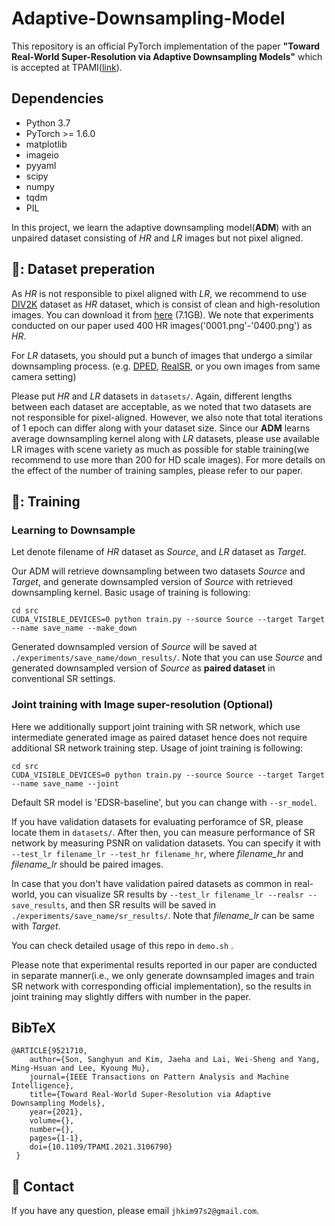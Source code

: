 # Adaptive-Downsampling-Model
This repository is an official PyTorch implementation of the paper **"Toward Real-World Super-Resolution via Adaptive Downsampling Models"** which is accepted at TPAMI([link](https://ieeexplore.ieee.org/document/9521710)).

## Dependencies
* Python 3.7
* PyTorch >= 1.6.0
* matplotlib
* imageio
* pyyaml
* scipy
* numpy
* tqdm
* PIL

In this project, we learn the adaptive downsampling model(**ADM**) with an unpaired dataset consisting of *HR* and *LR* images but not pixel aligned.

## 🚉: Dataset preperation

As *HR* is not responsible to pixel aligned with *LR*, we recommend to use [DIV2K](http://www.vision.ee.ethz.ch/%7Etimofter/publications/Agustsson-CVPRW-2017.pdf) dataset as *HR* dataset, which is consist of clean and high-resolution images.
You can download it from [here](https://cv.snu.ac.kr/research/EDSR/DIV2K.tar) (7.1GB).
We note that experiments conducted on our paper used 400 HR images('0001.png'-'0400.png') as *HR*.

For *LR* datasets, you should put a bunch of images that undergo a similar downsampling process. (e.g. [DPED](https://people.ee.ethz.ch/~ihnatova/), [RealSR](https://github.com/csjcai/RealSR), or you own images from same camera setting)

Please put *HR* and *LR* datasets in ```datasets/```. Again, different lengths between each dataset are acceptable, as we noted that two datasets are not responsible for pixel-aligned. However, we also note that total iterations of 1 epoch can differ along with your dataset size. Since our **ADM** learns average downsampling kernel along with *LR* datasets, please use available LR images with scene variety as much as possible for stable training(we recommend to use more than 200 for HD scale images). For more details on the effect of the number of training samples, please refer to our paper.

## 🚋: Training

### Learning to Downsample

Let denote filename of *HR* dataset as *Source*, and *LR* dataset as *Target*.

Our ADM will retrieve downsampling between two datasets *Source* and *Target*, and generate downsampled version of *Source* with retrieved downsampling kernel. Basic usage of training is following:

```
cd src
CUDA_VISIBLE_DEVICES=0 python train.py --source Source --target Target --name save_name --make_down
```

Generated downsampled version of *Source* will be saved at ```./experiments/save_name/down_results/```. Note that you can use *Source* and generated downsampled version of *Source* as **paired dataset** in conventional SR settings.

### Joint training with Image super-resolution (Optional)

Here we additionally support joint training with SR network, which use intermediate generated image as paired dataset hence does not require additional SR network training step. Usage of joint training is following:

```
cd src
CUDA_VISIBLE_DEVICES=0 python train.py --source Source --target Target --name save_name --joint
```

Default SR model is 'EDSR-baseline', but you can change with ```--sr_model```.

If you have validation datasets for evaluating perforamce of SR, please locate them in ```datasets/```. After then, you can measure performance of SR network by measuring PSNR on validation datasets. You can specify it with ```--test_lr filename_lr --test_hr filename_hr```, where *filename_hr* and *filename_lr* should be paired images.

In case that you don't have validation paired datasets as common in real-world, you can visualize SR results by ```--test_lr filename_lr --realsr --save_results```, and then SR results will be saved in ```./experiments/save_name/sr_results/```. Note that *filename_lr* can be same with *Target*.

You can check detailed usage of this repo in ```demo.sh``` .

Please note that experimental results reported in our paper are conducted in separate manner(i.e., we only generate downsampled images and train SR network with corresponding official implementation), so the results in joint training may slightly differs with number in the paper.

## BibTeX

    @ARTICLE{9521710,
        author={Son, Sanghyun and Kim, Jaeha and Lai, Wei-Sheng and Yang, Ming-Hsuan and Lee, Kyoung Mu},
        journal={IEEE Transactions on Pattern Analysis and Machine Intelligence}, 
        title={Toward Real-World Super-Resolution via Adaptive Downsampling Models}, 
        year={2021},
        volume={},
        number={},
        pages={1-1},
        doi={10.1109/TPAMI.2021.3106790}
     }

## :e-mail: Contact

If you have any question, please email `jhkim97s2@gmail.com`.

